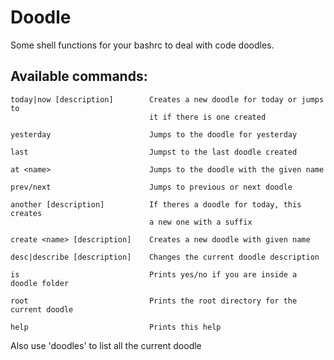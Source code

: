 # Doodle
Some shell functions for your bashrc to deal with code doodles.

## Available commands:
    today|now [description]        Creates a new doodle for today or jumps to
                                   it if there is one created

    yesterday                      Jumps to the doodle for yesterday

    last                           Jumpst to the last doodle created

    at <name>                      Jumps to the doodle with the given name

    prev/next                      Jumps to previous or next doodle

    another [description]          If theres a doodle for today, this creates
                                   a new one with a suffix

    create <name> [description]    Creates a new doodle with given name

    desc|describe [description]    Changes the current doodle description

    is                             Prints yes/no if you are inside a doodle folder

    root                           Prints the root directory for the current doodle

    help                           Prints this help

Also use 'doodles' to list all the current doodle

